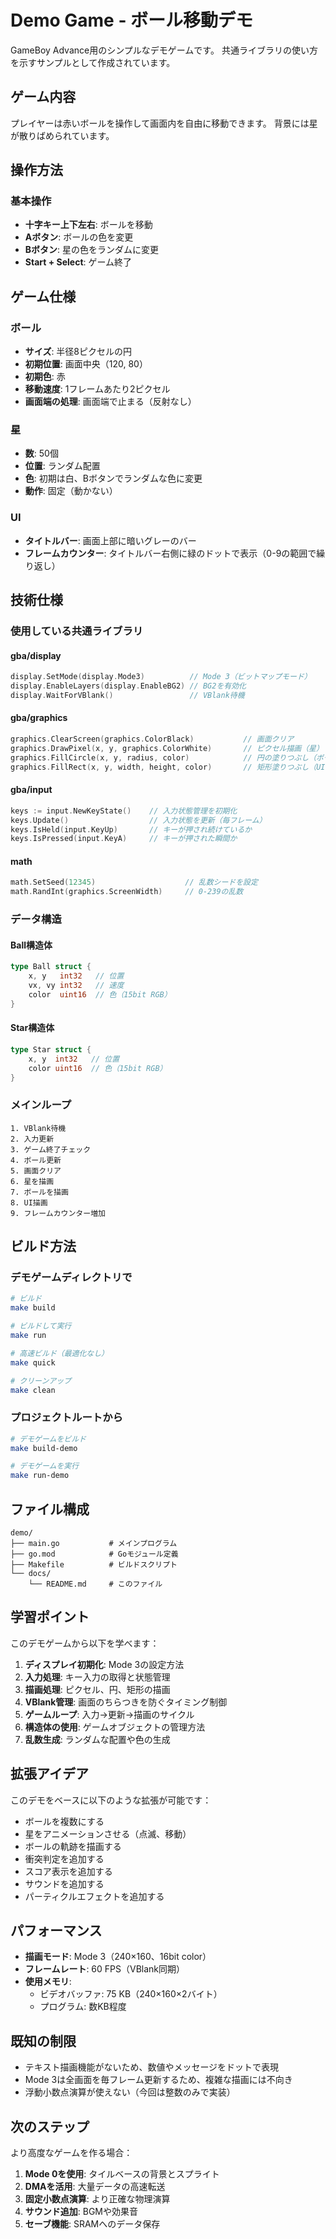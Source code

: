 # Demo Game - ボール移動デモ

GameBoy Advance用のシンプルなデモゲームです。
共通ライブラリの使い方を示すサンプルとして作成されています。

## ゲーム内容

プレイヤーは赤いボールを操作して画面内を自由に移動できます。
背景には星が散りばめられています。

## 操作方法

### 基本操作

- **十字キー上下左右**: ボールを移動
- **Aボタン**: ボールの色を変更
- **Bボタン**: 星の色をランダムに変更
- **Start + Select**: ゲーム終了

## ゲーム仕様

### ボール

- **サイズ**: 半径8ピクセルの円
- **初期位置**: 画面中央（120, 80）
- **初期色**: 赤
- **移動速度**: 1フレームあたり2ピクセル
- **画面端の処理**: 画面端で止まる（反射なし）

### 星

- **数**: 50個
- **位置**: ランダム配置
- **色**: 初期は白、Bボタンでランダムな色に変更
- **動作**: 固定（動かない）

### UI

- **タイトルバー**: 画面上部に暗いグレーのバー
- **フレームカウンター**: タイトルバー右側に緑のドットで表示（0-9の範囲で繰り返し）

## 技術仕様

### 使用している共通ライブラリ

#### gba/display
```go
display.SetMode(display.Mode3)          // Mode 3（ビットマップモード）
display.EnableLayers(display.EnableBG2) // BG2を有効化
display.WaitForVBlank()                 // VBlank待機
```

#### gba/graphics
```go
graphics.ClearScreen(graphics.ColorBlack)           // 画面クリア
graphics.DrawPixel(x, y, graphics.ColorWhite)       // ピクセル描画（星）
graphics.FillCircle(x, y, radius, color)            // 円の塗りつぶし（ボール）
graphics.FillRect(x, y, width, height, color)       // 矩形塗りつぶし（UI）
```

#### gba/input
```go
keys := input.NewKeyState()    // 入力状態管理を初期化
keys.Update()                  // 入力状態を更新（毎フレーム）
keys.IsHeld(input.KeyUp)       // キーが押され続けているか
keys.IsPressed(input.KeyA)     // キーが押された瞬間か
```

#### math
```go
math.SetSeed(12345)                    // 乱数シードを設定
math.RandInt(graphics.ScreenWidth)     // 0-239の乱数
```

### データ構造

#### Ball構造体
```go
type Ball struct {
    x, y   int32   // 位置
    vx, vy int32   // 速度
    color  uint16  // 色（15bit RGB）
}
```

#### Star構造体
```go
type Star struct {
    x, y  int32   // 位置
    color uint16  // 色（15bit RGB）
}
```

### メインループ

```
1. VBlank待機
2. 入力更新
3. ゲーム終了チェック
4. ボール更新
5. 画面クリア
6. 星を描画
7. ボールを描画
8. UI描画
9. フレームカウンター増加
```

## ビルド方法

### デモゲームディレクトリで

```bash
# ビルド
make build

# ビルドして実行
make run

# 高速ビルド（最適化なし）
make quick

# クリーンアップ
make clean
```

### プロジェクトルートから

```bash
# デモゲームをビルド
make build-demo

# デモゲームを実行
make run-demo
```

## ファイル構成

```
demo/
├── main.go           # メインプログラム
├── go.mod            # Goモジュール定義
├── Makefile          # ビルドスクリプト
└── docs/
    └── README.md     # このファイル
```

## 学習ポイント

このデモゲームから以下を学べます：

1. **ディスプレイ初期化**: Mode 3の設定方法
2. **入力処理**: キー入力の取得と状態管理
3. **描画処理**: ピクセル、円、矩形の描画
4. **VBlank管理**: 画面のちらつきを防ぐタイミング制御
5. **ゲームループ**: 入力→更新→描画のサイクル
6. **構造体の使用**: ゲームオブジェクトの管理方法
7. **乱数生成**: ランダムな配置や色の生成

## 拡張アイデア

このデモをベースに以下のような拡張が可能です：

- ボールを複数にする
- 星をアニメーションさせる（点滅、移動）
- ボールの軌跡を描画する
- 衝突判定を追加する
- スコア表示を追加する
- サウンドを追加する
- パーティクルエフェクトを追加する

## パフォーマンス

- **描画モード**: Mode 3（240×160、16bit color）
- **フレームレート**: 60 FPS（VBlank同期）
- **使用メモリ**:
  - ビデオバッファ: 75 KB（240×160×2バイト）
  - プログラム: 数KB程度

## 既知の制限

- テキスト描画機能がないため、数値やメッセージをドットで表現
- Mode 3は全画面を毎フレーム更新するため、複雑な描画には不向き
- 浮動小数点演算が使えない（今回は整数のみで実装）

## 次のステップ

より高度なゲームを作る場合：

1. **Mode 0を使用**: タイルベースの背景とスプライト
2. **DMAを活用**: 大量データの高速転送
3. **固定小数点演算**: より正確な物理演算
4. **サウンド追加**: BGMや効果音
5. **セーブ機能**: SRAMへのデータ保存
